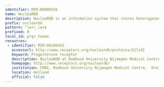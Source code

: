 ```yaml
---
identifier: MIR:00000356
name: NucleaRDB
description: NucleaRDB is an information system that stores heterogenous data on Nuclear Hormone Receptors (NHRs). It contains data on sequences, ligand binding constants and mutations for NHRs.
prefix: nuclearbd
pattern: ^\w+\_\w+$
prefixed: 0
local_id: prgr_human
resources:
 - identifier: MIR:00100453
   accessurl: http://www.receptors.org/nucleardb/proteins/${lid}
   keyword: Progesterone receptor
   description: NucleaRDB at Radboud University Nijmegen Medical Centre
   homepage: http://www.receptors.org/nucleardb/
   institution: CMBI, Radboud University Nijmegen Medical Centre,  Dreijenplein, Wageningen
   location: Holland
   official: false
---
```

